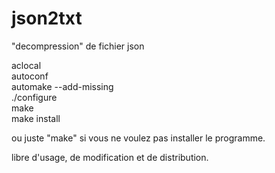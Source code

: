 # json2txt  
"decompression" de fichier json  
  
aclocal  
autoconf  
automake --add-missing  
./configure  
make  
make install  
  
ou juste "make" si vous ne voulez pas installer le programme.

libre d'usage, de modification et de distribution.

